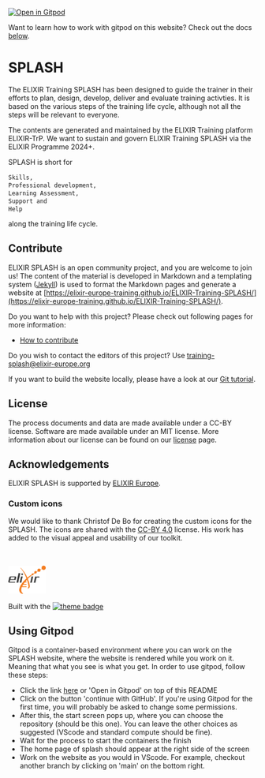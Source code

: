 [![Open in Gitpod](https://gitpod.io/button/open-in-gitpod.svg)](https://gitpod.io/#https://github.com/elixir-europe-training/ELIXIR-Training-SPLASH)

Want to learn how to work with gitpod on this website? Check out the docs [below](#using-gitpod).

# SPLASH
The ELIXIR Training SPLASH has been designed to guide the trainer in their efforts to plan, design, develop, deliver and evaluate training activties. It is based on the various steps of the training life cycle, although not all the steps will be relevant to everyone.

The contents are generated and maintained by the ELIXIR Training platform ELIXIR-TrP. We want to sustain and govern ELIXIR Training SPLASH via the ELIXIR Programme 2024+.

SPLASH is short for

    Skills,
    Professional development,
    Learning Assessment,
    Support and
    Help

along the training life cycle.


## Contribute

ELIXIR SPLASH is an open community project, and you are welcome to join us! The content of the material is developed in Markdown and a templating system ([Jekyll](http://jekyllrb.com/)) is used to format the Markdown pages and generate a website at [https://elixir-europe-training.github.io/ELIXIR-Training-SPLASH/](https://elixir-europe-training.github.io/ELIXIR-Training-SPLASH/).

Do you want to help with this project? Please check out following pages for more information:

* [How to contribute](https://elixir-europe-training.github.io/ELIXIR-Training-SPLASH/how_to_contribute)

Do you wish to contact the editors of this project? Use [training-splash@elixir-europe.org](mailto:training-splash@elixir-europe.org)

If you want to build the website locally, please have a look at our [Git tutorial](https://elixir-europe-training.github.io/ELIXIR-Training-SPLASH/working_with_git).

## License

The process documents and data are made available under a CC-BY license. Software are made available under an MIT license. More information about our license can be found on our [license](LICENSE) page.

## Acknowledgements

ELIXIR SPLASH is supported by [ELIXIR Europe](https://elixir-europe.org/).

### Custom icons

We would like to thank Christof De Bo for creating the custom icons for the SPLASH. The icons are shared with the [CC-BY 4.0](https://creativecommons.org/licenses/by/4.0/) license. His work has added to the visual appeal and usability of our toolkit.

<br>
<br>
<a href="https://elixir-europe.org/internal-projects/commissioned-services/2024-training"><img src="https://raw.githubusercontent.com/elixir-europe/rdmkit/master/assets/img/elixir_logo_inverted.svg" width="15%"></a>


Built with the [![theme badge](https://img.shields.io/badge/ELIXIR%20toolkit%20theme-jekyll-blue?color=0d6efd)](https://github.com/ELIXIR-Belgium/elixir-toolkit-theme)

## Using Gitpod

Gitpod is a container-based environment where you can work on the SPLASH website, where the website is rendered while you work on it. Meaning that what you see is what you get. In order to use gitpod, follow these steps:

- Click the link [here](https://gitpod.io/#https://github.com/elixir-europe-training/ELIXIR-Training-SPLASH) or 'Open in Gitpod' on top of this README
- Click on the button 'continue with GitHub'. If you're using Gitpod for the first time, you will probably be asked to change some permissions.
- After this, the start screen pops up, where you can choose the repository (should be this one). You can leave the other choices as suggested (VScode and standard compute should be fine). 
- Wait for the process to start the containers the finish
- The home page of splash should appear at the right side of the screen
- Work on the website as you would in VScode. For example, checkout another branch by clicking on 'main' on the bottom right. 

